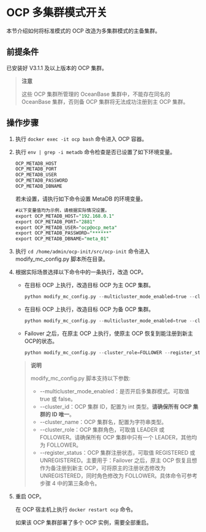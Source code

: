OCP 多集群模式开关
================================

本节介绍如何将标准模式的 OCP 改造为多集群模式的主备集群。

前提条件
-------------------------

已安装好 V3.1.1 及以上版本的 OCP 集群。

> **注意**
>
> 这些 OCP 集群所管理的 OceanBase 集群中，不能存在同名的 OceanBase 集群，否则备 OCP 集群将无法成功注册到主 OCP 集群。

操作步骤
-------------------------

1. 执行 `docker exec -it ocp bash` 命令进入 OCP 容器。

2. 执行 `env | grep -i metadb` 命令检查是否已设置了如下环境变量。

   ```sql
   OCP_METADB_HOST
   OCP_METADB_PORT
   OCP_METADB_USER
   OCP_METADB_PASSWORD
   OCP_METADB_DBNAME
   ```

   若未设置，请执行如下命令设置 MetaDB 的环境变量。

   ```sql
   #以下变量值均为示例，请根据实际情况设置。
   export OCP_METADB_HOST="192.168.0.1"
   export OCP_METADB_PORT="2881"
   export OCP_METADB_USER="ocp@ocp_meta"
   export OCP_METADB_PASSWORD="******"
   export OCP_METADB_DBNAME="meta_01"
   ```

3. 执行 `cd /home/admin/ocp-init/src/ocp-init` 命令进入 modify_mc_config.py 脚本所在目录。

4. 根据实际场景选择以下命令中的一条执行，改造 OCP。

   * 在目标 OCP 上执行，改造目标 OCP 为主 OCP 集群。

     ```python
     python modify_mc_config.py --multicluster_mode_enabled=true --cluster_id=xxx --cluster_name=xxx --cluster_role=LEADER
     ```

   * 在目标 OCP 上执行，改造目标 OCP 为备 OCP 集群。

     ```python
     python modify_mc_config.py --multicluster_mode_enabled=true --cluster_id=xxx --cluster_name=xxx --cluster_role=FOLLOWER
     ```

   * Failover 之后，在原主 OCP 上执行，使原主 OCP 恢复到能注册到新主 OCP的状态。

     ```python
     python modify_mc_config.py --cluster_role=FOLLOWER --register_status=UNREGISTERED
     ```

   > **说明**
   >
   > modify_mc_config.py 脚本支持以下参数:
   >
   > * --multicluster_mode_enabled：是否开启多集群模式。可取值 true 或 false。
   > * --cluster_id：OCP 集群 ID，配置为 int 类型。**请确保所有 OCP 集群的 ID 唯一**。
   > * --cluster_name：OCP 集群名，配置为字符串类型。
   > * --cluster_role：OCP 集群角色，可取值 LEADER 或 FOLLOWER。请确保所有 OCP 集群中只有一个 LEADER，其他均为 FOLLOWER。
   > * --register_status：OCP 集群注册状态，可取值 REGISTERED 或 UNREGISTERED。主要用于：Failover 之后，原主 OCP 恢复且想作为备注册到新主 OCP，可将原主的注册状态修改为UNREGISTERED，同时角色修改为 FOLLOWER。具体命令可参考步骤 4 中的第三条命令。

5. 重启 OCP。

   在 OCP 宿主机上执行 `docker restart ocp` 命令。

   如果该 OCP 集群部署了多个 OCP 实例，需要全部重启。
